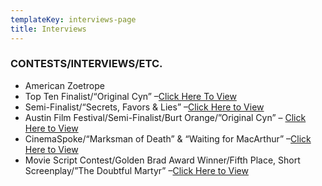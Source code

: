 ```yaml
---
templateKey: interviews-page
title: Interviews
---
```

### CONTESTS/INTERVIEWS/ETC.

* American Zoetrope
* Top Ten Finalist/“Original Cyn” –[Click Here To View](http://www.filmmakers.com/news/contests/article_828.shtml)
* Semi-Finalist/“Secrets, Favors & Lies” –[Click Here to View](http://www.zoetrope.com/contests/index.cgi?show=res2)
* Austin Film Festival/Semi-Finalist/Burt Orange/”Original Cyn” – [Click Here to View](http://messageboard.donedealpro.com/boards/archive/index.php/t-14243.html)
* CinemaSpoke/“Marksman of Death” & “Waiting for MacArthur” –[Click Here to View](https://www.facebook.com/note.php?note_id=258538657522688)
* Movie Script Contest/Golden Brad Award Winner/Fifth Place, Short Screenplay/”The Doubtful Martyr” –[Click Here to View](http://moviescriptcontest.com/winners/short_winners_08/5thplaceshort.html)
